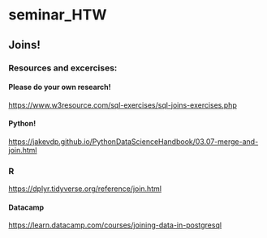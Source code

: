 # seminar_HTW

## Joins!

### Resources and excercises:
#### Please do your own research!

https://www.w3resource.com/sql-exercises/sql-joins-exercises.php

#### Python!
https://jakevdp.github.io/PythonDataScienceHandbook/03.07-merge-and-join.html

### R
https://dplyr.tidyverse.org/reference/join.html

#### Datacamp
https://learn.datacamp.com/courses/joining-data-in-postgresql
